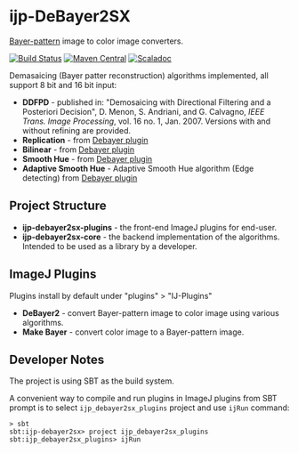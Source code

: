 # ijp-DeBayer2SX
[Bayer-pattern][bayer-filter] image to color image converters.

[![Build Status](https://travis-ci.org/ij-plugins/ijp-DeBayer2SX.svg?branch=master)](https://travis-ci.org/ij-plugins/ijp-DeBayer2SX) [![Maven Central](https://maven-badges.herokuapp.com/maven-central/net.sf.ij-plugins/ijp-DeBayer2SX_2.12/badge.svg)](https://maven-badges.herokuapp.com/maven-central/net.sf.ij-plugins/ijp-DeBayer2SX_2.12)
                                                                                                                                       [![Scaladoc](http://javadoc-badge.appspot.com/net.sf.ij-plugins/ijp-DeBayer2SX_2.12.svg?label=scaladoc)](http://javadoc-badge.appspot.com/net.sf.ij-plugins/ijp-DeBayer2SX_2.12)


Demasaicing (Bayer patter reconstruction) algorithms implemented, all support 8 bit and 16 bit input:

* __DDFPD__ - published in: "Demosaicing with Directional Filtering and a Posteriori Decision", D. Menon, S. Andriani, and G. Calvagno, _IEEE Trans. Image Processing_, vol. 16 no. 1, Jan. 2007. Versions with and without refining are provided.
* __Replication__ - from [Debayer plugin][debayer]
* __Bilinear__ - from [Debayer plugin][debayer]
* __Smooth Hue__ - from [Debayer plugin][debayer]
* __Adaptive Smooth Hue__ - Adaptive Smooth Hue algorithm (Edge detecting) from [Debayer plugin][debayer]


## Project Structure
* __ijp-debayer2sx-plugins__ - the front-end ImageJ plugins for end-user.
* __ijp-debayer2sx-core__ - the backend implementation of the algorithms. Intended to be used as a library by a developer.


## ImageJ Plugins
Plugins install by default under "plugins" > "IJ-Plugins"
* __DeBayer2__ - convert Bayer-pattern image to color image using various algorithms.
* __Make Bayer__ - convert color image to a Bayer-pattern image.


## Developer Notes

The project is using SBT as the build system.

A convenient way to compile and run plugins in ImageJ plugins from SBT prompt is to select `ijp_debayer2sx_plugins` project and use `ijRun` command:

```
> sbt
sbt:ijp-debayer2sx> project ijp_debayer2sx_plugins
sbt:ijp_debayer2sx_plugins> ijRun

```

[bayer-filter]: https://en.wikipedia.org/wiki/Bayer_filter
[debayer]: http://umanitoba.ca/faculties/science/astronomy/jwest/plugins.html
